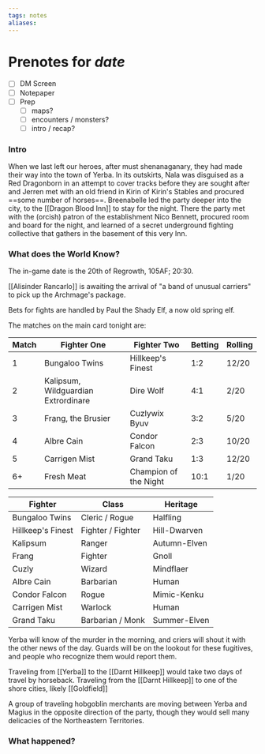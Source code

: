 ```yaml
---
tags: notes
aliases:
---
```


# Prenotes for *date*
- [ ] DM Screen
- [ ] Notepaper
- [ ] Prep
	- [ ] maps?
	- [ ] encounters / monsters?
	- [ ] intro / recap?

### Intro
When we last left our heroes, after must shenanaganary, they had made their way into the town of Yerba. In its outskirts, Nala was disguised as a Red Dragonborn in an attempt to cover tracks before they are sought after and Jerren met with an old friend in Kirin of Kirin's Stables and procured ==some number of horses==. Breenabelle led the party deeper into the city, to the [[Dragon Blood Inn]] to stay for the night. There the party met with the (orcish) patron of the establishment Nico Bennett, procured room and board for the night, and learned of a secret underground fighting collective that gathers in the basement of this very Inn.

### What does the World Know?
The in-game date is the 20th of Regrowth, 105AF; 20:30.

[[Alisinder Rancarlo]] is awaiting the arrival of "a band of unusual carriers" to pick up the Archmage's package.

Bets for fights are handled by Paul the Shady Elf, a now old spring elf. 

The matches on the main card tonight are:

Match | Fighter One | Fighter Two | Betting | Rolling
--- | --- | --- | --- | ---
1 | Bungaloo Twins | Hillkeep's Finest | 1:2 | 12/20
2 | Kalipsum, Wildguardian Extrordinare | Dire Wolf | 4:1 | 2/20
3 | Frang, the Brusier | Cuzlywix Byuv | 3:2 | 5/20
4 | Albre Cain | Condor Falcon | 2:3 | 10/20
5 | Carrigen Mist | Grand Taku | 1:3 | 12/20
6+ | Fresh Meat | Champion of the Night | 10:1 | 1/20

Fighter | Class | Heritage
--- | --- | ---
Bungaloo Twins | Cleric / Rogue | Halfling
Hillkeep's Finest | Fighter / Fighter | Hill-Dwarven
Kalipsum | Ranger | Autumn-Elven
Frang | Fighter | Gnoll
Cuzly | Wizard | Mindflaer
Albre Cain | Barbarian | Human
Condor Falcon | Rogue | Mimic-Kenku
Carrigen Mist | Warlock | Human
Grand Taku | Barbarian / Monk | Summer-Elven 

Yerba will know of the murder in the morning, and criers will shout it with the other news of the day. Guards will be on the lookout for these fugitives, and people who recognize them would report them.

Traveling from [[Yerba]] to the [[Darnt Hillkeep]] would take two days of travel by horseback. Traveling from the [[Darnt Hillkeep]] to one of the shore cities, likely [[Goldfield]]

A group of traveling hobgoblin merchants are moving between Yerba and Magius in the opposite direction of the party, though they would sell many delicacies of the Northeastern Territories.

### What happened?
